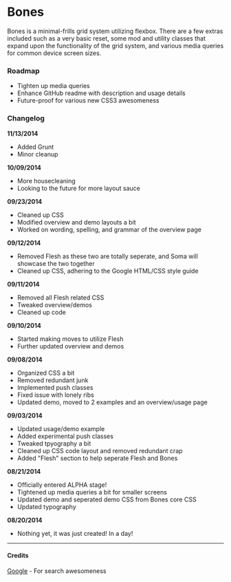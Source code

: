 # Bones
Bones is a minimal-frills grid system utilizing flexbox. There are a few extras included such as a very basic reset, some mod and utility classes that expand upon the functionality of the grid system, and various media queries for common device screen sizes.

### Roadmap
* Tighten up media queries
* Enhance GitHub readme with description and usage details
* Future-proof for various new CSS3 awesomeness


### Changelog
**11/13/2014**
* Added Grunt
* Minor cleanup

**10/09/2014**
* More housecleaning
* Looking to the future for more layout sauce

**09/23/2014**
* Cleaned up CSS
* Modified overview and demo layouts a bit
* Worked on wording, spelling, and grammar of the overview page

**09/12/2014**
* Removed Flesh as these two are totally seperate, and Soma will showcase the two together
* Cleaned up CSS, adhering to the Google HTML/CSS style guide

**09/11/2014**
* Removed all Flesh related CSS
* Tweaked overview/demos
* Cleaned up code

**09/10/2014**
* Started making moves to utilize Flesh
* Further updated overview and demos

**09/08/2014**
* Organized CSS a bit
* Removed redundant junk
* Implemented push classes
* Fixed issue with lonely ribs
* Updated demo, moved to 2 examples and an overview/usage page

**09/03/2014**
* Updated usage/demo example
* Added experimental push classes
* Tweaked tpyography a bit
* Cleaned up CSS code layout and removed redundant crap
* Added "Flesh" section to help seperate Flesh and Bones

**08/21/2014**
* Officially entered ALPHA stage!
* Tightened up media queries a bit for smaller screens
* Updated demo and seperated demo CSS from Bones core CSS
* Updated typography

**08/20/2014**
* Nothing yet, it was just created! In a day!

---

#### Credits
[Google](http://google.com) \- For search awesomeness
